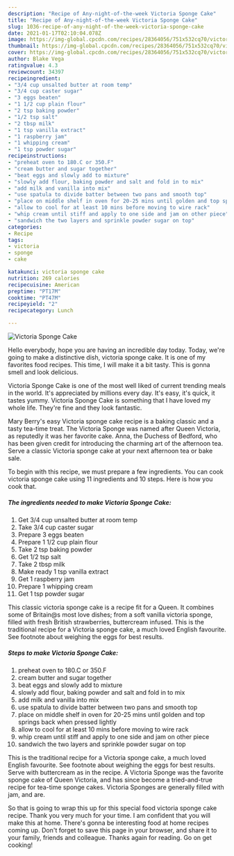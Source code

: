 ```yaml
---
description: "Recipe of Any-night-of-the-week Victoria Sponge Cake"
title: "Recipe of Any-night-of-the-week Victoria Sponge Cake"
slug: 1036-recipe-of-any-night-of-the-week-victoria-sponge-cake
date: 2021-01-17T02:10:04.078Z
image: https://img-global.cpcdn.com/recipes/28364056/751x532cq70/victoria-sponge-cake-recipe-main-photo.jpg
thumbnail: https://img-global.cpcdn.com/recipes/28364056/751x532cq70/victoria-sponge-cake-recipe-main-photo.jpg
cover: https://img-global.cpcdn.com/recipes/28364056/751x532cq70/victoria-sponge-cake-recipe-main-photo.jpg
author: Blake Vega
ratingvalue: 4.3
reviewcount: 34397
recipeingredient:
- "3/4 cup unsalted butter at room temp"
- "3/4 cup caster sugar"
- "3 eggs beaten"
- "1 1/2 cup plain flour"
- "2 tsp baking powder"
- "1/2 tsp salt"
- "2 tbsp milk"
- "1 tsp vanilla extract"
- "1 raspberry jam"
- "1 whipping cream"
- "1 tsp powder sugar"
recipeinstructions:
- "preheat oven to 180.C or 350.F"
- "cream butter and sugar together"
- "beat eggs and slowly add to mixture"
- "slowly add flour, baking powder and salt and fold in to mix"
- "add milk and vanilla into mix"
- "use spatula to divide batter between two pans and smooth top"
- "place on middle shelf in oven for 20-25 mins until golden and top springs back when pressed lightly"
- "allow to cool for at least 10 mins before moving to wire rack"
- "whip cream until stiff and apply to one side and jam on other piece"
- "sandwich the two layers and sprinkle powder sugar on top"
categories:
- Recipe
tags:
- victoria
- sponge
- cake

katakunci: victoria sponge cake 
nutrition: 269 calories
recipecuisine: American
preptime: "PT17M"
cooktime: "PT47M"
recipeyield: "2"
recipecategory: Lunch

---
```



![Victoria Sponge Cake](https://img-global.cpcdn.com/recipes/28364056/751x532cq70/victoria-sponge-cake-recipe-main-photo.jpg)

Hello everybody, hope you are having an incredible day today. Today, we're going to make a distinctive dish, victoria sponge cake. It is one of my favorites food recipes. This time, I will make it a bit tasty. This is gonna smell and look delicious.

Victoria Sponge Cake is one of the most well liked of current trending meals in the world. It's appreciated by millions every day. It's easy, it's quick, it tastes yummy. Victoria Sponge Cake is something that I have loved my whole life. They're fine and they look fantastic.

Mary Berry&#39;s easy Victoria sponge cake recipe is a baking classic and a tasty tea-time treat. The Victoria Sponge was named after Queen Victoria, as reputedly it was her favorite cake. Anna, the Duchess of Bedford, who has been given credit for introducing the charming art of the afternoon tea. Serve a classic Victoria sponge cake at your next afternoon tea or bake sale.


To begin with this recipe, we must prepare a few ingredients. You can cook victoria sponge cake using 11 ingredients and 10 steps. Here is how you cook that.

<!--inarticleads1-->

##### The ingredients needed to make Victoria Sponge Cake:

1. Get 3/4 cup unsalted butter at room temp
1. Take 3/4 cup caster sugar
1. Prepare 3 eggs beaten
1. Prepare 1 1/2 cup plain flour
1. Take 2 tsp baking powder
1. Get 1/2 tsp salt
1. Take 2 tbsp milk
1. Make ready 1 tsp vanilla extract
1. Get 1 raspberry jam
1. Prepare 1 whipping cream
1. Get 1 tsp powder sugar


This classic victoria sponge cake is a recipe fit for a Queen. It combines some of Britain@s most love dishes; from a soft vanilla victoria sponge, filled with fresh British strawberries, buttercream infused. This is the traditional recipe for a Victoria sponge cake, a much loved English favourite. See footnote about weighing the eggs for best results. 

<!--inarticleads2-->

##### Steps to make Victoria Sponge Cake:

1. preheat oven to 180.C or 350.F
1. cream butter and sugar together
1. beat eggs and slowly add to mixture
1. slowly add flour, baking powder and salt and fold in to mix
1. add milk and vanilla into mix
1. use spatula to divide batter between two pans and smooth top
1. place on middle shelf in oven for 20-25 mins until golden and top springs back when pressed lightly
1. allow to cool for at least 10 mins before moving to wire rack
1. whip cream until stiff and apply to one side and jam on other piece
1. sandwich the two layers and sprinkle powder sugar on top


This is the traditional recipe for a Victoria sponge cake, a much loved English favourite. See footnote about weighing the eggs for best results. Serve with buttercream as in the recipe. A Victoria Sponge was the favorite sponge cake of Queen Victoria, and has since become a tried-and-true recipe for tea-time sponge cakes. Victoria Sponges are generally filled with jam, and are. 

So that is going to wrap this up for this special food victoria sponge cake recipe. Thank you very much for your time. I am confident that you will make this at home. There's gonna be interesting food at home recipes coming up. Don't forget to save this page in your browser, and share it to your family, friends and colleague. Thanks again for reading. Go on get cooking!
